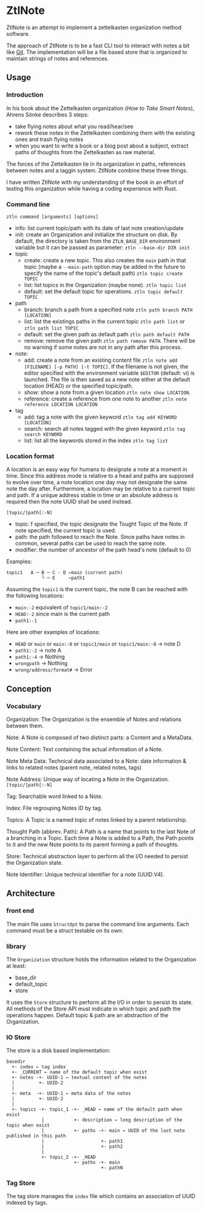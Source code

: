 # ZtlNote

ZtlNote is an attempt to implement a zettelkasten organization method software. 

The approach of ZtlNote is to be a fast CLI tool to interact with notes a bit like [Git](https://git-scm.com/). 
The implementation will be a file based store that is organized to maintain strings of notes and references.

## Usage

### Introduction

In his book about the Zettelkasten organization (*How to Take Smart Notes*), Ahrens Sönke describes 3 steps:

- take flying notes about what you read/hear/see 
- rework these notes in the Zettelkasten combining them with the existing ones and trash flying notes
- when you want to write a book or a blog post about a subject, extract paths of thoughts from the Zettelkasten as raw material.

The forces of the Zettelkasten lie in its organization in paths, references between notes and a taggin system. ZtlNote combine these three things.

I have written ZtlNote with my understanding of the book in an effort of testing this organization while having a coding experience with Rust.

### Command line

    ztln command [arguments] [options]

 * info: list current topic/path with its date of last note creation/update
 * init: create an Organization and initialize the structure on disk. By default, the directory is taken from the `ZTLN_BASE_DIR` environment variable but it can be passed as parameter: `ztln --base-dir DIR init`
 * topic
    * create: create a new topic. This also creates the `main` path in that topic (maybe a `--main-path` option may be added in the future to specify the name of the topic's default path) `ztln topic create TOPIC`
    * list: list topics in the Organization (maybe none). `ztln topic list`
    * default: set the default topic for operations. `ztln topic default TOPIC`
 * path
    * branch: branch a path from a specified note `ztln path branch PATH [LOCATION]`
    * list: list the existings paths in the current topic `ztln path list` or `ztln path list TOPIC`
    * default: set the given path as default path `ztln path default PATH`
    * remove: remove the given path `ztln path remove PATH`. There will be no warning if some notes are not in any path after this process.
 * note:
    * add: create a note from an existing content file `ztln note add [FILENAME] [-p PATH] [-t TOPIC]`. If the filename is not given, the editor specified with the environment variable `$EDITOR` (default: vi) is launched. The file is then saved as a new note either at the default location (HEAD) or the specified topic/path.
    * show: show a note from a given location `ztln note show LOCATION`.
    * reference: create a reference from one note to another `ztln note reference LOCATION LOCATION`
 * tag
    * add: tag a note with the given keyword `ztln tag add KEYWORD [LOCATION]`
    * search: search all notes tagged with the given keyword `ztln tag search KEYWORD`
    * list: list all the keywords stored in the index `ztln tag list`

### Location format

A location is an easy way for humans to designate a note at a moment in time. Since this address mode is relative to a head and paths are supposed to evolve over time, a note location one day may not designate the same note the day after. Furthermore, a location may be relative to a current topic and path. If a unique address stable in time or an absolute address is required then the note UUID shall be used instead. 

`[topic/]path[:-N]`

 - topic: f specified, the topic designate the Tought Topic of the Note. If note specified, the current topic is used.
 - path: the path followed to reach the Note. Since paths have notes in common, several paths can be used to reach the same note.
 - modifier: the number of ancestor of the path head's note (default to 0)

 Examples:
    
    topic1   A ─ B ─ C - D ←main (current path)
                 └ ─ E     ←path1

Assuming the `topic1` is the current topic, the note B can be reached with the following locations:

 * `main:-2` equivalent of `topic1/main:-2`
 * `HEAD:-2` since main is the current path
 * `path1:-1`

Here are other examples of locations:

 * `HEAD` or `main` or `main:-0` or `topic1/main` or `topic1/main:-0` → note D
 * `path1:-2` → note A
 * `path1:-4` → Nothing
 * `wrongpath` → Nothing
 * `wrong/address/format#` → Error


## Conception 

### Vocabulary

Organization:
    The Organization is the ensemble of Notes and relations between them.

Note:
    A Note is composed of two distinct parts: a Content and a MetaData.

Note Content:
    Text containing the actual information of a Note. 

Note Meta Data:
    Technical data associated to a Note: date information & links to related notes (parent note, related notes, tags)

Note Address:
    Unique way of locating a Note in the Organization. `[topic/]path[:-N]`

Tag:
    Searchable word linked to a Note.

Index:
    File regrouping Notes ID by tag.

Topics:
    A Topic is a named topic of notes linked by a parent relationship.

Thought Path (abbrev. Path):
    A Path is a name that points to the last Note of a branching in a Topic. Each time a Note is added to a Path, the Path points to it and the new Note points to its parent forming a path of thoughts.

Store:
    Technical abstraction layer to perform all the I/O needed to persist the Organization state.

Note Identifier:
    Unique technical identifier for a note (UUID V4).

## Architecture

### front end

The main file uses `StructOpt` to parse the command line arguments. Each command must be a struct testable on its own:

### library

The `Organization` structure holds the information related to the Organization at least:
 * base_dir
 * default_topic
 * store

 It uses the `Store` structure to perform all the I/O in order to persist its state. All methods of the Store API must indicate in which topic and path the operations happen. Default topic & path are an abstraction of the Organization.

### IO Store

The store is a disk based implementation:

```
basedir
  +- index ← tag index
  +- _CURRENT ← name of the default topic when exist
  +- notes -+- UUID-1 ← textual content of the notes
  |         +- UUID-2
  |
  +- meta  -+- UUID-1 ← meta data of the notes
  |         +- UUID-2  
  |
  +- topics -+- topic_1 -+- _HEAD ← name of the default path when exist
             |           +- description ← long description of the topic when exist
             |           +- paths -+- main ← UUID of the last note published in this path
             |                     +- path1
             |                     +- path2
             |
             +- topic_2 -+- _HEAD
                         +- paths -+- main
                                   +- pathN
```

### Tag Store

The tag store manages the `index` file which contains an association of UUID indexed by tags.
